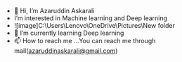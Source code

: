 - 👋 Hi, I’m Azaruddin Askarali
-  I’m interested in Machine learning and Deep learning
-  ![image]C:\Users\Lenovo\OneDrive\Pictures\New folder
- 🌱 I’m currently learning Deep learning
- 📫 How to reach me ...You can reach me through mail(azaruddinaskarali@gmail.com)

<!---
azaruddinaskarali/azaruddinaskarali is a ✨ special ✨ repository because its `README.md` (this file) appears on your GitHub profile.
You can click the Preview link to take a look at your changes.
--->
